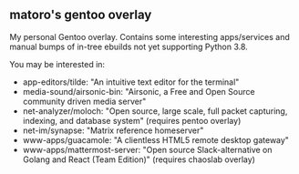 ## matoro's gentoo overlay

My personal Gentoo overlay.  Contains some interesting apps/services and manual bumps of in-tree ebuilds not yet supporting Python 3.8.

You may be interested in:

* app-editors/tilde: "An intuitive text editor for the terminal"
* media-sound/airsonic-bin: "Airsonic, a Free and Open Source community driven media server"
* net-analyzer/moloch: "Open source, large scale, full packet capturing, indexing, and database system" (requires pentoo overlay)
* net-im/synapse: "Matrix reference homeserver"
* www-apps/guacamole: "A clientless HTML5 remote desktop gateway"
* www-apps/mattermost-server: "Open source Slack-alternative on Golang and React (Team Edition)" (requires chaoslab overlay)
